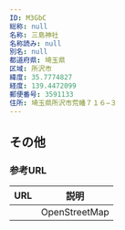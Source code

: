 ```yaml
---
ID: M3GbC
総称: null
名称: 三島神社
名称読み: null
別名: null
都道府県: 埼玉県
区域: 所沢市
緯度: 35.7774827
経度: 139.4472099
郵便番号: 3591133
住所: 埼玉県所沢市荒幡７１６−３
---
```


## その他

### 参考URL

| URL | 説明          |
| --- | ------------- |
|     | OpenStreetMap |
